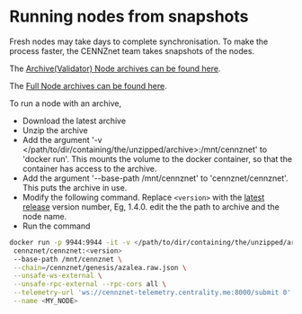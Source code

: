 # Running nodes from snapshots

Fresh nodes may take days to complete synchronisation. To make the process faster, the CENNZnet team takes snapshots of the nodes.

The [Archive(Validator) Node archives can be found here](https://s3-ap-southeast-1.amazonaws.com/cennznet-snapshots.centralityapp.com/azalea/2.0.0/validator/index.html).

The [Full Node archives can be found here](https://s3-ap-southeast-1.amazonaws.com/cennznet-snapshots.centralityapp.com/azalea/2.0.0/fullnode/index.html).

To run a node with an archive,
* Download the latest archive
* Unzip the archive
* Add the argument  '-v </path/to/dir/containing/the/unzipped/archive>:/mnt/cennznet' to 'docker run'. This mounts the volume to the docker container, so that the container has access to the archive.
* Add the argument '--base-path /mnt/cennznet' to 'cennznet/cennznet'. This puts the archive in use.
* Modify the following command. Replace `<version>` with the [latest release](https://github.com/cennznet/cennznet/releases) version number, Eg, 1.4.0. edit the the path to archive and the node name.
* Run the command

```bash
docker run -p 9944:9944 -it -v </path/to/dir/containing/the/unzipped/archive>:/mnt/cennznet \
 cennznet/cennznet:<version>
 --base-path /mnt/cennznet \
 --chain=/cennznet/genesis/azalea.raw.json \
 --unsafe-ws-external \
 --unsafe-rpc-external --rpc-cors all \
 --telemetry-url 'ws://cennznet-telemetry.centrality.me:8000/submit 0' \
 --name <MY_NODE>
```
